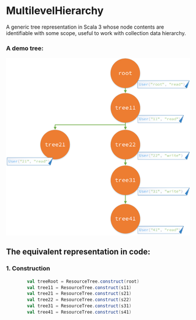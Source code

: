# MultilevelHierarchy

A generic tree representation in Scala 3 whose node contents are identifiable with some scope, useful to work with collection data hierarchy.

### A demo tree:
![A demo user hierarchy](./resources/DemoTree.png)

## The equivalent representation in code: 

### 1. Construction
```Scala
        val treeRoot = ResourceTree.construct(root)
        val tree11 = ResourceTree.construct(s11)
        val tree21 = ResourceTree.construct(s21)
        val tree22 = ResourceTree.construct(s22)
        val tree31 = ResourceTree.construct(s31)
        val tree41 = ResourceTree.construct(s41)
```
